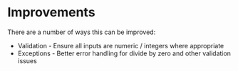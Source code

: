 Improvements
============
There are a number of ways this can be improved:
- Validation - Ensure all inputs are numeric / integers where appropriate
- Exceptions - Better error handling for divide by zero and other validation issues
